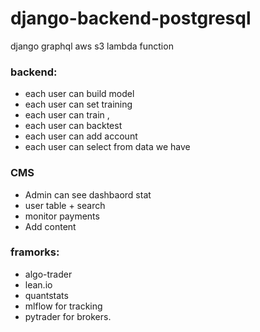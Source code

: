 # django-backend-postgresql
django
graphql
aws
s3
lambda function

### backend:
- each user can build model
- each user can set training
- each user can train ,
- each user can backtest
- each user can add account
- each user can select from data we have

### CMS
- Admin can see dashbaord stat
- user table + search
- monitor payments
- Add content


### framorks:
- algo-trader
- lean.io
- quantstats
- mlflow for tracking 
- pytrader for brokers.




